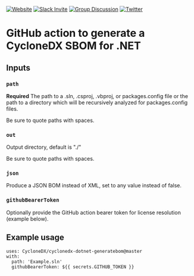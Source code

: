 [![Website](https://img.shields.io/badge/https://-cyclonedx.org-blue.svg)](https://cyclonedx.org/)
[![Slack Invite](https://img.shields.io/badge/Slack-Join-blue?logo=slack&labelColor=393939)](https://cyclonedx.org/slack/invite)
[![Group Discussion](https://img.shields.io/badge/discussion-groups.io-blue.svg)](https://groups.io/g/CycloneDX)
[![Twitter](https://img.shields.io/twitter/url/http/shields.io.svg?style=social&label=Follow)](https://twitter.com/CycloneDX_Spec)

# GitHub action to generate a CycloneDX SBOM for .NET

## Inputs

### `path`

**Required** The path to a .sln, .csproj, .vbproj, or packages.config file or the path to a directory which will be recursively analyzed for packages.config files.

Be sure to quote paths with spaces.

### `out`

Output directory, default is "./"

Be sure to quote paths with spaces.

### `json`

Produce a JSON BOM instead of XML, set to any value instead of false.

### `githubBearerToken`

Optionally provide the GitHub action bearer token for license resolution (example below).

## Example usage

```
uses: CycloneDX/cyclonedx-dotnet-generatebom@master
with:
  path: 'Example.sln'
  githubBearerToken: ${{ secrets.GITHUB_TOKEN }}
```
